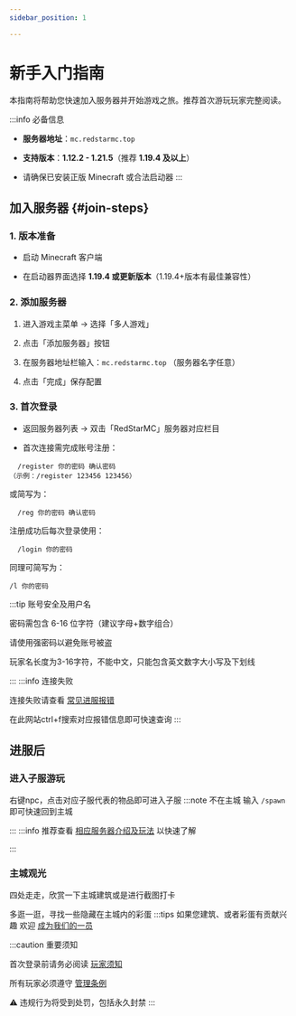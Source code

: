 ```yaml
---
sidebar_position: 1

---
```


# 新手入门指南 

本指南将帮助您快速加入服务器并开始游戏之旅。推荐首次游玩玩家完整阅读。

:::info 必备信息

- **服务器地址**：`mc.redstarmc.top` 

- **支持版本**：**1.12.2 - 1.21.5**（推荐 **1.19.4 及以上**）

- 请确保已安装正版 Minecraft 或合法启动器
:::

## 加入服务器 {#join-steps}

### 1. 版本准备

- 启动 Minecraft 客户端

- 在启动器界面选择 **1.19.4 或更新版本**（1.19.4+版本有最佳兼容性）


### 2. 添加服务器

1. 进入游戏主菜单 → 选择「多人游戏」

2. 点击「添加服务器」按钮

3. 在服务器地址栏输入：`mc.redstarmc.top` （服务器名字任意）

4. 点击「完成」保存配置
   

### 3. 首次登录

- 返回服务器列表 → 双击「RedStarMC」服务器对应栏目

- 首次连接需完成账号注册：
```minecraft
  /register 你的密码 确认密码
（示例：/register 123456 123456）
```
或简写为：
```
  /reg 你的密码 确认密码
```

注册成功后每次登录使用：
```
  /login 你的密码
```
同理可简写为：
```
/l 你的密码
```

:::tip 账号安全及用户名

密码需包含 6-16 位字符（建议字母+数字组合）

请使用强密码以避免账号被盗

玩家名长度为3-16字符，不能中文，只能包含英文数字大小写及下划线

:::
:::info 连接失败

连接失败请查看 [常见进服报错](https://www.bilibili.com/opus/746713831636467719)

在此网站ctrl+f搜索对应报错信息即可快速查询 
:::

## 进服后

### 进入子服游玩
右键npc，点击对应子服代表的物品即可进入子服
:::note 不在主城
输入 `/spawn` 即可快速回到主城

:::
:::info
推荐查看 [相应服务器介绍及玩法](/server-introduce) 以快速了解

:::
### 主城观光
四处走走，欣赏一下主城建筑或是进行截图打卡

多逛一逛，寻找一些隐藏在主城内的彩蛋
:::tips
如果您建筑、或者彩蛋有贡献兴趣 欢迎 [成为我们的一员](/admin/intro)


:::caution 重要须知 

首次登录前请务必阅读 [玩家须知](/rules/player-notice)

所有玩家必须遵守 [管理条例](/rules/management-regulations)

⚠️ 违规行为将受到处罚，包括永久封禁 
:::



